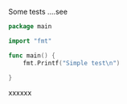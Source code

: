 

Some tests ....see

<!-- MARKDOWN-AUTO-DOCS:START (CODE:src=./main.go) -->
<!-- The below code snippet is automatically added from ./main.go -->
```go
package main

import "fmt"

func main() {
	fmt.Printf("Simple test\n")

}
```
<!-- MARKDOWN-AUTO-DOCS:END -->

xxxxxx
